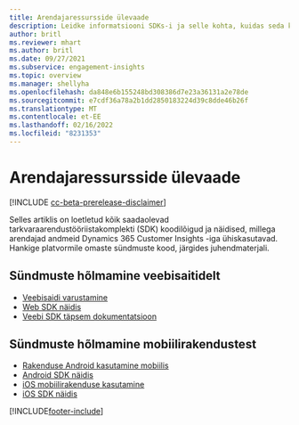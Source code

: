 ```yaml
---
title: Arendajaressursside ülevaade
description: Leidke informatsiooni SDKs-i ja selle kohta, kuidas seda kasutada.
author: britl
ms.reviewer: mhart
ms.author: britl
ms.date: 09/27/2021
ms.subservice: engagement-insights
ms.topic: overview
ms.manager: shellyha
ms.openlocfilehash: da848e6b155248bd308386d7e23a36131a2e78de
ms.sourcegitcommit: e7cdf36a78a2b1dd2850183224d39c8dde46b26f
ms.translationtype: MT
ms.contentlocale: et-EE
ms.lasthandoff: 02/16/2022
ms.locfileid: "8231353"
---
```

# <a name="developer-resources-overview"></a>Arendajaressursside ülevaade

[!INCLUDE [cc-beta-prerelease-disclaimer](includes/cc-beta-prerelease-disclaimer.md)]

Selles artiklis on loetletud kõik saadaolevad tarkvaraarendustööriistakomplekti (SDK) koodilõigud ja näidised, millega arendajad andmeid Dynamics 365 Customer Insights -iga ühiskasutavad. Hankige platvormile omaste sündmuste kood, järgides juhendmaterjali.

## <a name="capture-events-from-websites"></a>Sündmuste hõlmamine veebisaitidelt

- [Veebisaidi varustamine](instrument-website.md)
- [Web SDK näidis](websdk-sample.md)
- [Veebi SDK täpsem dokumentatsioon](advanced-SDK-implementation.md)

## <a name="capture-events-from-mobile-apps"></a>Sündmuste hõlmamine mobiilirakendustest

- [Rakenduse Android kasutamine mobiilis](get-started-android.md)
- [Android SDK näidis](androidsdk-sample.md)
- [iOS mobiilirakenduse kasutamine](get-started-ios.md)
- [iOS SDK näidis](iossdk-sample.md)

[!INCLUDE[footer-include](../includes/footer-banner.md)]
